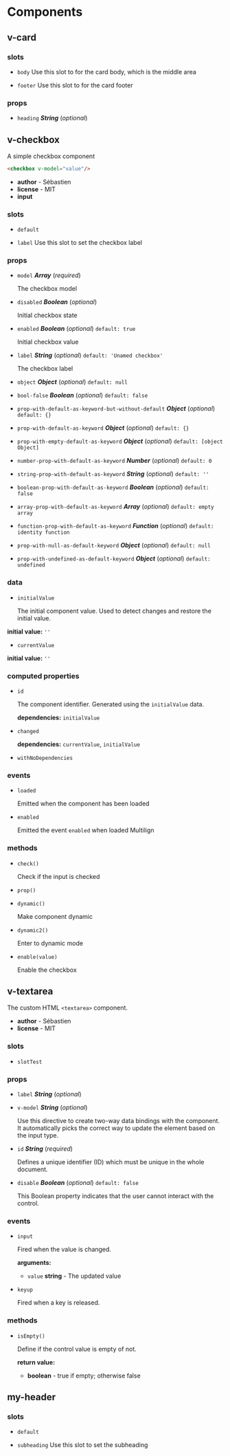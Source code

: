 # Components

## v-card 

### slots 

- `body` Use this slot to for the card body, which is the middle area 

- `footer` Use this slot to for the card footer 

### props 

- `heading` ***String*** (*optional*) 

## v-checkbox 

A simple checkbox component

```html
<checkbox v-model="value"/>
``` 

- **author** - Sébastien 
- **license** - MIT 
- **input** 

### slots 

- `default` 

- `label` Use this slot to set the checkbox label 

### props 

- `model` ***Array*** (*required*) 

  The checkbox model 

- `disabled` ***Boolean*** (*optional*) 

  Initial checkbox state 

- `enabled` ***Boolean*** (*optional*) `default: true` 

  Initial checkbox value 

- `label` ***String*** (*optional*) `default: 'Unamed checkbox'` 

  The checkbox label 

- `object` ***Object*** (*optional*) `default: null` 

- `bool-false` ***Boolean*** (*optional*) `default: false` 

- `prop-with-default-as-keyword-but-without-default` ***Object*** (*optional*) `default: {}` 

- `prop-with-default-as-keyword` ***Object*** (*optional*) `default: {}` 

- `prop-with-empty-default-as-keyword` ***Object*** (*optional*) `default: [object Object]` 

- `number-prop-with-default-as-keyword` ***Number*** (*optional*) `default: 0` 

- `string-prop-with-default-as-keyword` ***String*** (*optional*) `default: ''` 

- `boolean-prop-with-default-as-keyword` ***Boolean*** (*optional*) `default: false` 

- `array-prop-with-default-as-keyword` ***Array*** (*optional*) `default: empty array` 

- `function-prop-with-default-as-keyword` ***Function*** (*optional*) `default: identity function` 

- `prop-with-null-as-default-keyword` ***Object*** (*optional*) `default: null` 

- `prop-with-undefined-as-default-keyword` ***Object*** (*optional*) `default: undefined` 

### data 

- `initialValue` 

  The initial component value.
  Used to detect changes and restore the initial value. 

**initial value:** `''` 

- `currentValue` 

**initial value:** `''` 

### computed properties 

- `id` 

  The component identifier.
  Generated using the `initialValue` data. 

   **dependencies:** `initialValue` 

- `changed` 

   **dependencies:** `currentValue`, `initialValue` 

- `withNoDependencies` 

### events 

- `loaded` 

  Emitted when the component has been loaded 

- `enabled` 

  Emitted the event `enabled` when loaded
  Multilign 

### methods 

- `check()` 

  Check if the input is checked 

- `prop()` 

- `dynamic()` 

  Make component dynamic 

- `dynamic2()` 

  Enter to dynamic mode 

- `enable(value)` 

  Enable the checkbox 

## v-textarea 

The custom HTML `<textarea>` component. 

- **author** - Sébastien 
- **license** - MIT 

### slots 

- `slotTest` 

### props 

- `label` ***String*** (*optional*) 

- `v-model` ***String*** (*optional*) 

  Use this directive to create two-way data bindings with the component.
  It automatically picks the correct way to update the element based on the input type. 

- `id` ***String*** (*required*) 

  Defines a unique identifier (ID) which must be unique in the whole document. 

- `disable` ***Boolean*** (*optional*) `default: false` 

  This Boolean property indicates that the user cannot interact with the control. 

### events 

- `input` 

  Fired when the value is changed. 

  **arguments:** 

     - `value` **string** - The updated value 

- `keyup` 

  Fired when a key is released. 

### methods 

- `isEmpty()` 

  Define if the control value is empty of not. 

   **return value:** 

     - **boolean** - true if empty; otherwise false 

## my-header 

### slots 

- `default` 

- `subheading` Use this slot to set the subheading 
